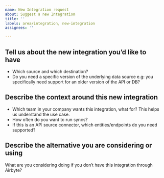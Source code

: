 ```yaml
---
name: New Integration request
about: Suggest a new Integration
title: ''
labels: area/integration, new-integration
assignees: ''

---
```


## Tell us about the new integration you’d like to have
* Which source and which destination?
* Do you need a specific version of the underlying data source e.g: you specifically need support for an older version of the API or DB? 

## Describe the context around this new integration
* Which team in your company wants this integration, what for? This helps us understand the use case.
* How often do you want to run syncs?
* If this is an API source connector, which entities/endpoints do you need supported?

## Describe the alternative you are considering or using
What are you considering doing if you don’t have this integration through Airbyte?
